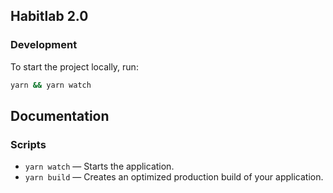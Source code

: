 ## Habitlab 2.0

### Development

To start the project locally, run:

```bash
yarn && yarn watch
```

## Documentation

### Scripts

- `yarn watch` — Starts the application.
- `yarn build` — Creates an optimized production build of your application.
